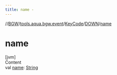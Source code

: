 ```yaml
---
title: name -
---
```

//[BGW](../../../../index.md)/[tools.aqua.bgw.event](../../index.md)/[KeyCode](../index.md)/[DOWN](index.md)/[name](name.md)



# name  
[jvm]  
Content  
val [name](name.md): [String](https://kotlinlang.org/api/latest/jvm/stdlib/kotlin/-string/index.html)  



